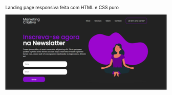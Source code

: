 Landing page responsiva feita com HTML e CSS puro

![Landing page](/components/images/landing-page.png)
